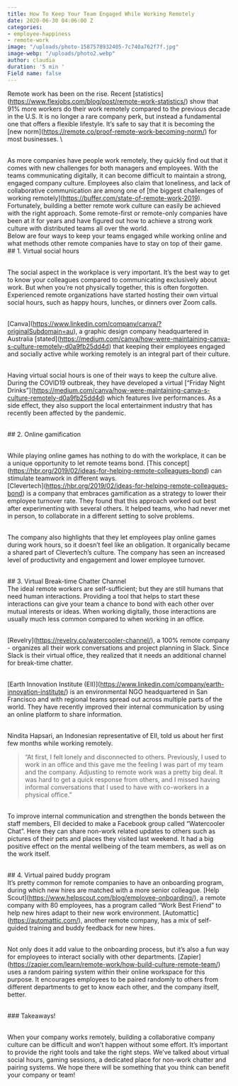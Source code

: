 ```yaml
---
title: How To Keep Your Team Engaged While Working Remotely
date: 2020-06-30 04:06:00 Z
categories:
- employee-happiness
- remote-work
image: "/uploads/photo-1587578932405-7c740a762f7f.jpg"
image-webp: "/uploads/photo2.webp"
author: claudia
duration: '5 min '
Field name: false
---
```


Remote work has been on the rise. Recent \[statistics\](https://www.flexjobs.com/blog/post/remote-work-statistics/) show that 91% more workers do their work remotely compared to the previous decade in the U.S. It is no longer a rare company perk, but instead a fundamental one that offers a flexible lifestyle. It’s safe to say that it is becoming the \[new norm\](https://remote.co/proof-remote-work-becoming-norm/) for most businesses.
\
<!--more-->
\
As more companies have people work remotely, they quickly find out that it comes with new challenges for both managers and employees. With the teams communicating digitally, it can become difficult to maintain a strong, engaged company culture. Employees also claim that loneliness, and lack of collaborative communication are among one of \[the biggest challenges of working remotely\](https://buffer.com/state-of-remote-work-2019).
\
Fortunately, building a better remote work culture can easily be achieved with the right approach. Some remote-first or remote-only companies have been at it for years and have figured out how to achieve a strong work culture with distributed teams all over the world.
\
Below are four ways to keep your teams engaged while working online and what methods other remote companies have to stay on top of their game.
\
\##  1. Virtual social hours

\
The social aspect in the workplace is very important. It’s the best way to get to know your colleagues compared to communicating exclusively about work. But when you’re not physically together, this is often forgotten. Experienced remote organizations have started hosting their own virtual social hours, such as happy hours, lunches, or dinners over Zoom calls.

\
\[Canva\](https://www.linkedin.com/company/canva/?originalSubdomain=au), a graphic design company headquartered in Australia \[stated\](https://medium.com/canva/how-were-maintaining-canva-s-culture-remotely-d0a9fb25dd4d) that keeping their employees engaged and socially active while working remotely is an integral part of their culture.

\
Having virtual social hours is one of their ways to keep the culture alive. During the COVID19 outbreak, they have developed a virtual \[“Friday Night Drinks”\](https://medium.com/canva/how-were-maintaining-canva-s-culture-remotely-d0a9fb25dd4d) which features live performances. As a side effect, they also support the local entertainment industry that has recently been affected by the pandemic.

\
\##  2. Online gamification

\
While playing online games has nothing to do with the workplace, it can be a unique opportunity to let  remote teams bond. \[This concept\](https://hbr.org/2019/02/ideas-for-helping-remote-colleagues-bond) can stimulate teamwork in different ways.
\
\[Clevertech\](https://hbr.org/2019/02/ideas-for-helping-remote-colleagues-bond) is a company that embraces gamification as a strategy to lower their employee turnover rate. They found that this approach worked out best after experimenting with several others. It helped teams, who had never met in person, to collaborate in a different setting to solve problems.

\
The company also highlights that they let employees play online games during work hours, so it doesn’t feel like an obligation. It organically became a shared part of Clevertech’s culture. The company has seen an increased level of productivity and engagement and lower employee turnover.

\
\##  3. Virtual Break-time Chatter Channel
\
The ideal remote workers are self-sufficient; but they are still humans that need human interactions. Providing a tool that helps to start these interactions can give your team a chance to bond with each other over mutual interests or ideas. When working digitally, those interactions are usually much less common compared to when working in an office.

\
\[Revelry\](https://revelry.co/watercooler-channel/), a 100% remote company - organizes all their work conversations and project planning in Slack. Since Slack is their virtual office, they realized that it needs an additional channel for  break-time chatter.

\
\[Earth Innovation Institute (EII)\](https://www.linkedin.com/company/earth-innovation-institute/) is an environmental NGO headquartered in San Francisco and with regional teams spread out across multiple parts of the world. They have recently improved their internal communication by using an online platform to share information.

\
Nindita Hapsari, an Indonesian representative of EII, told us about her first few months while working remotely.

> “At first, I felt lonely and disconnected to others. Previously, I used to work in an office and this gave me the feeling I was part of my team and the company. Adjusting to remote work was a pretty big deal. It was hard to get a quick response from others, and I missed having informal conversations that I used to have with co-workers in a physical office.”
> 

\
To improve internal communication and strengthen the bonds between the staff members, EII decided to make a Facebook group called “Watercooler Chat”. Here they can share non-work related updates to others such as pictures of their pets and places they visited last weekend. It had a big positive effect on the mental wellbeing of the team members, as well as on the work itself.

\
\##  4. Virtual paired buddy program
 \
It’s pretty common for remote companies to have an onboarding program, during which new hires are matched with a more senior colleague. \[Help Scout\](https://www.helpscout.com/blog/employee-onboarding/), a remote company with 80 employees, has a program called “Work Best Friend” to help new hires adapt to their new work environment. \[Automattic\](https://automattic.com/), another remote company, has a mix of self-guided training and buddy feedback for new hires.

\
Not only does it add value to the onboarding process, but it’s also a fun way for employees to interact socially with other departments. \[Zapier\](https://zapier.com/learn/remote-work/how-build-culture-remote-team/) uses a random pairing system within their online workspace for this purpose. It encourages employees to be paired randomly to others from different departments to get to know each other, and the company itself, better.

\
\###  Takeaways!

\
When your company works remotely, building a collaborative company culture can be difficult and won’t happen without some effort. It’s important to provide the right tools and take the right steps. We’ve talked about virtual social hours, gaming sessions, a dedicated place for non-work chatter and pairing systems. We hope there will be something that you think can benefit your company or team!